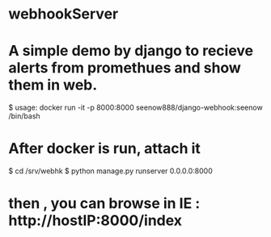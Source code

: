 # webhookServer
# A simple demo by django to recieve alerts from promethues and show them in web.

$ usage: docker run -it -p 8000:8000 seenow888/django-webhook:seenow /bin/bash 
# After docker is run, attach it 
$ cd /srv/webhk 
$ python manage.py runserver 0.0.0.0:8000 
# then , you can browse in IE : http://hostIP:8000/index
